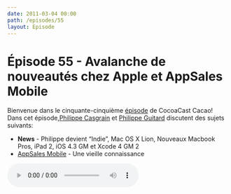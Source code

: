 ```yaml
---
date: 2011-03-04 00:00
path: /episodes/55
layout: Episode
---
```

# Épisode 55 - Avalanche de nouveautés chez Apple et AppSales Mobile
<p>Bienvenue dans le cinquante-cinquième <a href="https://cacaocast.com/media/cacaocast_55.mp3" title="CocoaCast Cacao Episode 55">épisode</a> de CocoaCast Cacao! Dans cet épisode,<a href="http://www.twitter.com/philippec" title="Philippe Casgrain sur Twitter">Philippe Casgrain</a> et <a href="http://www.twitter.com/philippeguitard" title="Philippe Guitard sur Twitter">Philippe Guitard</a> discutent des sujets suivants:</p>
<ul><li><strong>News</strong> - Philippe devient &ldquo;Indie&rdquo;, Mac OS X Lion, Nouveaux Macbook Pros, iPad 2, iOS 4.3 GM et Xcode 4 GM 2</li>
<li><a href="https://github.com/caffo/appsales-mobile" title="AppSales Mobile">AppSales Mobile</a> - Une vieille connaissance</li>
</ul>
<p><audio controls><source src="https://cacaocast.com/media/cacaocast_55.mp3" type="audio/mpeg"><source src="https://cacaocast.com/media/cacaocast_55.mp3" type="audio/mp4">Votre navigateur ne supporte pas l'élément audio / Your browser does not support the audio element.</audio></p>
